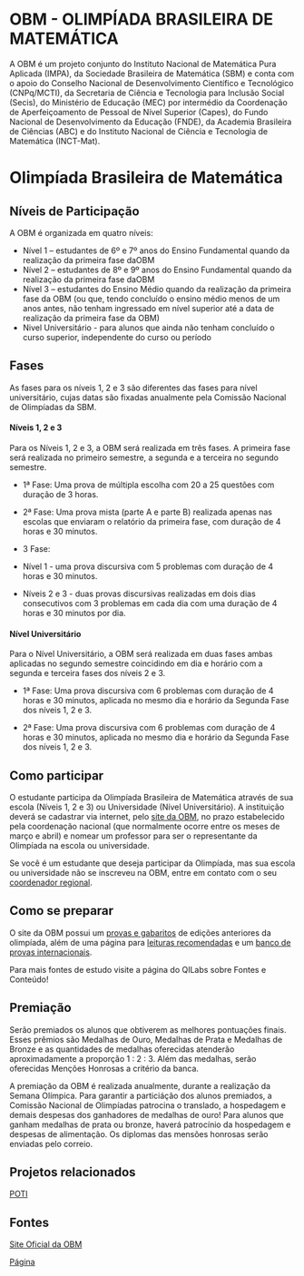 # OBM - OLIMPÍADA BRASILEIRA DE MATEMÁTICA

A OBM é um projeto conjunto do Instituto Nacional de Matemática Pura Aplicada (IMPA), da Sociedade Brasileira de Matemática (SBM) e conta com o apoio do Conselho Nacional de Desenvolvimento Científico e Tecnológico (CNPq/MCTI), da Secretaria de Ciência e Tecnologia para Inclusão Social (Secis), do Ministério de Educação (MEC) por intermédio da Coordenação de Aperfeiçoamento de Pessoal de Nível Superior (Capes), do Fundo Nacional de Desenvolvimento da Educação (FNDE), da Academia Brasileira de Ciências (ABC) e do Instituto Nacional de Ciência e Tecnologia de Matemática (INCT-Mat).


# Olimpíada Brasileira de Matemática





## Níveis de Participação

A OBM é organizada em quatro níveis:

- Nível 1 – estudantes de 6º e 7º anos do Ensino Fundamental quando da realização da primeira fase daOBM
- Nível 2 – estudantes de 8º e 9º anos do Ensino Fundamental quando da realização da primeira fase daOBM
- Nível 3 – estudantes do Ensino Médio quando da realização da primeira fase da OBM (ou que, tendo concluído o ensino médio menos de um anos antes, não tenham ingressado em nível superior até a data de realização da primeira fase da OBM)
- Nivel Universitário - para alunos que ainda não tenham concluído o curso superior, independente do curso ou período

## Fases

As fases para os níveis 1, 2 e 3 são diferentes das fases para nível universitário, cujas datas são fixadas anualmente pela Comissão Nacional de Olimpíadas da SBM.

#### Níveis 1, 2 e 3

Para os Níveis 1, 2 e 3, a OBM será realizada em três fases. A primeira fase será realizada no primeiro semestre, a segunda e a terceira no segundo semestre.

- 1ª Fase: Uma prova de múltipla escolha com 20 a 25 questões com duração de 3 horas.

- 2ª Fase: Uma prova mista (parte A e parte B) realizada apenas nas escolas que enviaram o relatório da primeira fase, com duração de 4 horas e 30 minutos.
                   
- 3 Fase:
 - Nível 1 - uma prova discursiva com 5 problemas com duração de 4 horas e 30 minutos.
 - Níveis 2 e 3 - duas provas discursivas realizadas em dois dias consecutivos com 3 problemas em cada dia com uma duração de 4 horas e 30 minutos por dia.

#### Nível Universitário

Para o Nível Universitário, a OBM será realizada em duas fases ambas aplicadas no segundo semestre coincidindo em dia e horário com a segunda e terceira fases dos níveis 2 e 3.

- 1ª Fase: Uma prova discursiva com 6 problemas com duração de 4 horas e 30 minutos, aplicada no mesmo dia e horário da Segunda Fase dos níveis 1, 2 e 3.

- 2ª Fase: Uma prova discursiva com 6 problemas com duração de 4 horas e 30 minutos, aplicada no mesmo dia e horário da Segunda Fase dos níveis 1, 2 e 3.

## Como participar

O estudante participa da Olimpíada Brasileira de Matemática através de sua escola (Níveis 1, 2 e 3) ou Universidade (Nível Universitário). A instituição deverá se cadastrar via internet, pelo [site da OBM](), no prazo estabelecido pela coordenação nacional (que normalmente ocorre entre os meses de março e abril) e nomear um professor para ser o representante da Olimpíada na escola ou universidade. 

Se você é um estudante que deseja participar da Olimpíada, mas sua escola ou universidade não se inscreveu na OBM, entre em contato com o seu [coordenador regional](http://wang.impa.br/contato.do).

## Como se preparar

O site da OBM possui um [provas e gabaritos](http://www.obm.org.br/opencms/provas_gabaritos/) de edições anteriores da olimpíada, além de uma página para [leituras recomendadas](http://www.obm.org.br/opencms/como_se_preparar/links/) e um [banco de provas internacionais](http://www.obm.org.br/opencms/como_se_preparar/provas/).

Para mais fontes de estudo visite a página do QILabs sobre Fontes e Conteúdo!

## Premiação

Serão premiados os alunos que obtiverem as melhores pontuações finais. Esses prêmios são Medalhas de Ouro, Medalhas de Prata e Medalhas de Bronze e as quantidades de medalhas oferecidas atenderão aproximadamente a proporção 1 : 2 : 3. Além das medalhas, serão oferecidas Menções Honrosas a critério da banca.

A premiação da OBM é realizada anualmente, durante a realização da Semana Olímpica. Para garantir a particiáção dos alunos premiados, a Comissão Nacional de Olimpíadas patrocina o translado, a hospedagem e demais despesas dos ganhadores de medalhas de ouro! Para alunos que ganham medalhas de prata ou bronze, haverá patrocínio da hospedagem e despesas de alimentação. Os diplomas das mensões honrosas serão enviadas pelo correio.

## Projetos relacionados

[POTI](http://www.poti.impa.br/)


## Fontes

[Site Oficial da OBM](http://www.obm.org.br/opencms/)

[Página]()
